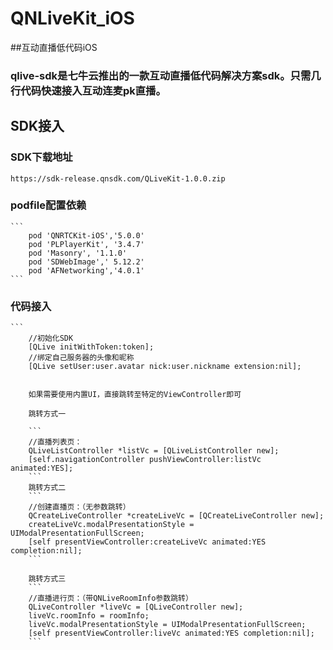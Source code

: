 # QNLiveKit_iOS

##互动直播低代码iOS

### qlive-sdk是七牛云推出的一款互动直播低代码解决方案sdk。只需几行代码快速接入互动连麦pk直播。


## SDK接入

### SDK下载地址
    
    https://sdk-release.qnsdk.com/QLiveKit-1.0.0.zip
    
### podfile配置依赖 

    ```
        pod 'QNRTCKit-iOS','5.0.0'
        pod 'PLPlayerKit', '3.4.7'
        pod 'Masonry', '1.1.0'
        pod 'SDWebImage',' 5.12.2'
        pod 'AFNetworking','4.0.1'
    ```
    
### 代码接入

    
    ```
        //初始化SDK
        [QLive initWithToken:token];
        //绑定自己服务器的头像和昵称
        [QLive setUser:user.avatar nick:user.nickname extension:nil];
        
      
        如果需要使用内置UI，直接跳转至特定的ViewController即可
        
        跳转方式一
        
        ```
        //直播列表页：
        QLiveListController *listVc = [QLiveListController new];
        [self.navigationController pushViewController:listVc animated:YES];
        ```
        跳转方式二
        ```
        //创建直播页：（无参数跳转）
        QCreateLiveController *createLiveVc = [QCreateLiveController new];
        createLiveVc.modalPresentationStyle = UIModalPresentationFullScreen;
        [self presentViewController:createLiveVc animated:YES completion:nil];
        ```
        
        跳转方式三
        ```
        //直播进行页：（带QNLiveRoomInfo参数跳转）
        QLiveController *liveVc = [QLiveController new];
        liveVc.roomInfo = roomInfo;
        liveVc.modalPresentationStyle = UIModalPresentationFullScreen;
        [self presentViewController:liveVc animated:YES completion:nil];
        ```
    

